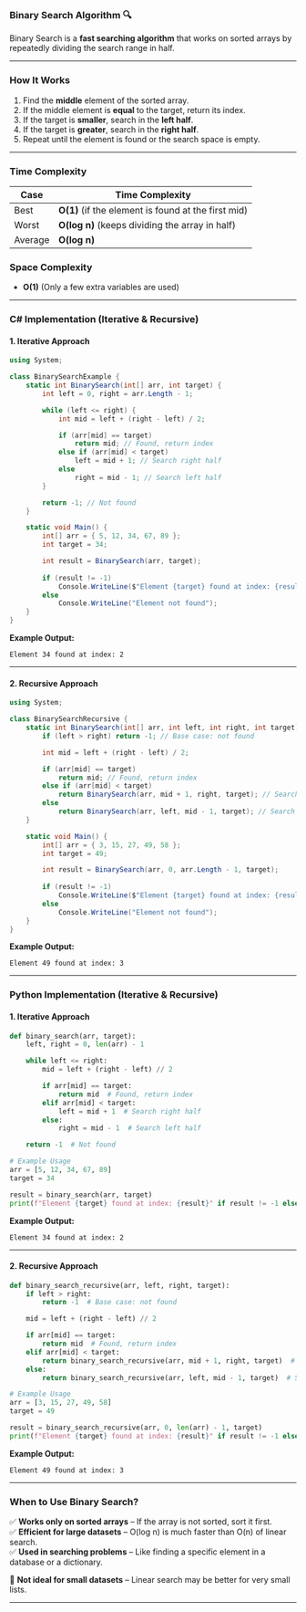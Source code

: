 ### **Binary Search Algorithm** 🔍  
Binary Search is a **fast searching algorithm** that works on sorted arrays by repeatedly dividing the search range in half.

---

### **How It Works**
1. Find the **middle** element of the sorted array.
2. If the middle element is **equal** to the target, return its index.
3. If the target is **smaller**, search in the **left half**.
4. If the target is **greater**, search in the **right half**.
5. Repeat until the element is found or the search space is empty.

---

### **Time Complexity**
| Case  | Time Complexity |
|--------|----------------|
| Best   | **O(1)** (if the element is found at the first mid) |
| Worst  | **O(log n)** (keeps dividing the array in half) |
| Average | **O(log n)** |

### **Space Complexity**
- **O(1)** (Only a few extra variables are used)

---

### **C# Implementation (Iterative & Recursive)**
#### **1. Iterative Approach**
```csharp
using System;

class BinarySearchExample {
    static int BinarySearch(int[] arr, int target) {
        int left = 0, right = arr.Length - 1;

        while (left <= right) {
            int mid = left + (right - left) / 2;

            if (arr[mid] == target) 
                return mid; // Found, return index
            else if (arr[mid] < target)
                left = mid + 1; // Search right half
            else
                right = mid - 1; // Search left half
        }

        return -1; // Not found
    }

    static void Main() {
        int[] arr = { 5, 12, 34, 67, 89 };
        int target = 34;

        int result = BinarySearch(arr, target);
        
        if (result != -1)
            Console.WriteLine($"Element {target} found at index: {result}");
        else
            Console.WriteLine("Element not found");
    }
}
```
**Example Output:**
```
Element 34 found at index: 2
```

---

#### **2. Recursive Approach**
```csharp
using System;

class BinarySearchRecursive {
    static int BinarySearch(int[] arr, int left, int right, int target) {
        if (left > right) return -1; // Base case: not found

        int mid = left + (right - left) / 2;

        if (arr[mid] == target) 
            return mid; // Found, return index
        else if (arr[mid] < target)
            return BinarySearch(arr, mid + 1, right, target); // Search right half
        else
            return BinarySearch(arr, left, mid - 1, target); // Search left half
    }

    static void Main() {
        int[] arr = { 3, 15, 27, 49, 58 };
        int target = 49;

        int result = BinarySearch(arr, 0, arr.Length - 1, target);
        
        if (result != -1)
            Console.WriteLine($"Element {target} found at index: {result}");
        else
            Console.WriteLine("Element not found");
    }
}
```
**Example Output:**
```
Element 49 found at index: 3
```

---

### **Python Implementation (Iterative & Recursive)**
#### **1. Iterative Approach**
```python
def binary_search(arr, target):
    left, right = 0, len(arr) - 1

    while left <= right:
        mid = left + (right - left) // 2

        if arr[mid] == target:
            return mid  # Found, return index
        elif arr[mid] < target:
            left = mid + 1  # Search right half
        else:
            right = mid - 1  # Search left half

    return -1  # Not found

# Example Usage
arr = [5, 12, 34, 67, 89]
target = 34

result = binary_search(arr, target)
print(f"Element {target} found at index: {result}" if result != -1 else "Element not found")
```
**Example Output:**
```
Element 34 found at index: 2
```

---

#### **2. Recursive Approach**
```python
def binary_search_recursive(arr, left, right, target):
    if left > right:
        return -1  # Base case: not found

    mid = left + (right - left) // 2

    if arr[mid] == target:
        return mid  # Found, return index
    elif arr[mid] < target:
        return binary_search_recursive(arr, mid + 1, right, target)  # Search right half
    else:
        return binary_search_recursive(arr, left, mid - 1, target)  # Search left half

# Example Usage
arr = [3, 15, 27, 49, 58]
target = 49

result = binary_search_recursive(arr, 0, len(arr) - 1, target)
print(f"Element {target} found at index: {result}" if result != -1 else "Element not found")
```
**Example Output:**
```
Element 49 found at index: 3
```

---

### **When to Use Binary Search?**
✅ **Works only on sorted arrays** – If the array is not sorted, sort it first.  
✅ **Efficient for large datasets** – O(log n) is much faster than O(n) of linear search.  
✅ **Used in searching problems** – Like finding a specific element in a database or a dictionary.

🚫 **Not ideal for small datasets** – Linear search may be better for very small lists.

---
